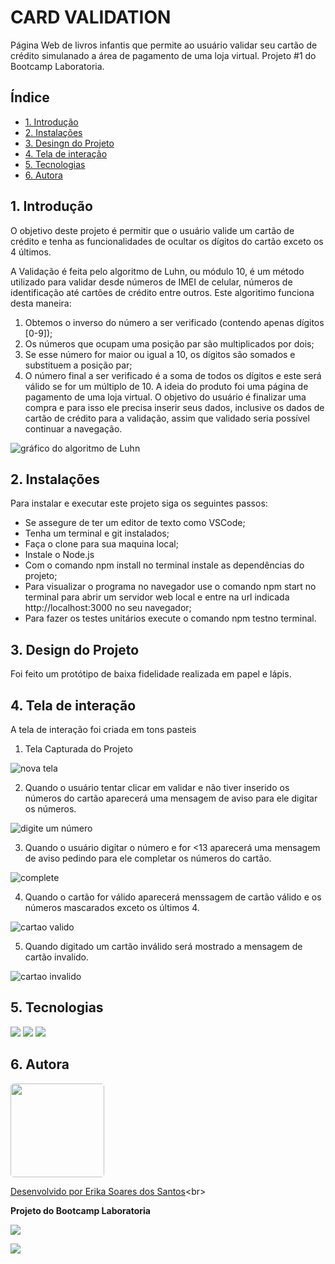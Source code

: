 # CARD VALIDATION 
Página Web de livros infantis que permite ao usuário validar seu cartão de crédito simulanado a área de pagamento de uma loja virtual.
Projeto #1 do Bootcamp Laboratoria.

## Índice

- [1. Introdução](#1-Introdução)
- [2. Instalações](#2-instalações)
- [3. Desingn do Projeto](#3-design-do-Projeto)
- [4. Tela de interação](#4-tela-de-interação)
- [5. Tecnologias](#6-tecnologias)
- [6. Autora](#7-autora)

## 1. Introdução

O objetivo deste projeto é permitir que o usuário valide um cartão de crédito e tenha as funcionalidades de ocultar os dígitos do cartão exceto os 4 últimos.

A Validação é feita pelo algoritmo de Luhn, ou módulo 10, é um método utilizado para validar desde números de IMEI de celular, números de identificação até cartões de crédito entre outros. Este algoritimo funciona desta maneira:

1. Obtemos o inverso do número a ser verificado (contendo apenas dígitos [0-9]);
2. Os números que ocupam uma posição par são multiplicados por dois;
3. Se esse número for maior ou igual a 10, os dígitos são somados e substituem a posição par;
4. O número final a ser verificado é a soma de todos os dígitos e este será válido se for um múltiplo de 10.
   A ideia do produto foi uma página de pagamento de uma loja virtual. O objetivo do usuário é finalizar uma compra e para isso ele precisa inserir seus dados, inclusive os dados de cartão de crédito para a validação, assim que validado seria possível continuar a navegação.

![gráfico do algoritmo de
Luhn](https://www.101computing.net/wp/wp-content/uploads/Luhn-Algorithm.png)

## 2. Instalações

Para instalar e executar este projeto siga os seguintes passos:

- Se assegure de ter um editor de texto como VSCode;
- Tenha um terminal e git instalados;
- Faça o clone para sua maquina local;
- Instale o Node.js
- Com o comando npm install no terminal instale as dependências do projeto;
- Para visualizar o programa no navegador use o comando npm start no terminal para abrir um servidor web local e entre na url indicada http://localhost:3000 no seu navegador;
- Para fazer os testes unitários execute o comando npm testno terminal.

## 3. Design do Projeto

Foi feito um protótipo de baixa fidelidade realizada em papel e lápis.

## 4. Tela de interação

A tela de interação foi criada em tons pasteis 

1. Tela Capturada do Projeto

![nova tela](https://user-images.githubusercontent.com/109056305/217069494-8e3f1516-5e78-4869-8176-d8e34949565d.jpg)

2. Quando o usuário tentar clicar em validar e não tiver inserido os números do cartão aparecerá uma mensagem de aviso para ele digitar os números.

![digite um número](https://user-images.githubusercontent.com/109056305/217069478-27c82827-e5d0-4661-bda1-2f1526695890.jpg)

3. Quando o usuário digitar o número e for <13 aparecerá uma mensagem de aviso pedindo para ele completar os números do cartão.

![complete](https://user-images.githubusercontent.com/109056305/217069470-81ddf362-697d-4ab0-8df1-c54a6962d28e.jpg)

4. Quando o cartão for válido aparecerá menssagem de cartão válido e os números mascarados exceto os últimos 4.

![cartao valido](https://user-images.githubusercontent.com/109056305/217069467-f9083277-40ba-4838-8cd1-644ada9a7395.jpg)

5. Quando digitado um cartão inválido será mostrado a mensagem de cartão invalido.

![cartao invalido](https://user-images.githubusercontent.com/109056305/217069457-305bedb0-ce8d-4ff7-903a-38d2b8dbe7cd.jpg)


## 5. Tecnologias

<img src="https://img.shields.io/badge/HTML5-E34F26?style=for-the-badge&logo=html5&logoColor=white">

<img src="https://img.shields.io/badge/CSS-239120?&style=for-the-badge&logo=css3&logoColor=white">

<img src="https://img.shields.io/badge/JavaScript-323330?style=for-the-badge&logo=javascript&logoColor=F7DF1E">


## 6. Autora

<div>
   <img height="150" widtht="150" style="border-radius:5px;" src="https://user-images.githubusercontent.com/109056305/217401080-8b2dff1e-f6c4-4b62-96bc-d79ee4c88e60.jpeg">
</div>


[Desenvolvido por Erika Soares dos Santos]("https://github.com/euerika/SAP009-card-validation")<br>

**Projeto do Bootcamp Laboratoria**

 

<a href="https://www.linkedin.com/in/erika-soares-dos-santos-54674b178/" target="_blank"><img src="https://img.shields.io/badge/-LinkedIn-%230077B5?style=for-the-badge&logo=linkedin&logoColor=white">

</a><a href = "mailto:erikasoares1209@gmail.com" target="_blank"><img src="https://img.shields.io/badge/Gmail-D14836?style=for-the-badge&logo=gmail&logoColor=white">